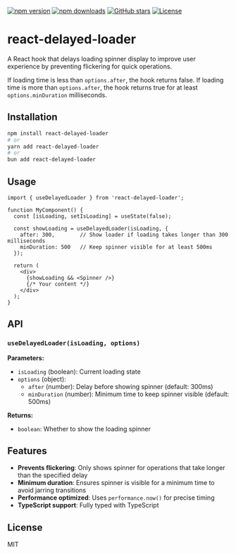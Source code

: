 [![npm version](https://img.shields.io/npm/v/react-delayed-loader.svg?color=blue)](https://www.npmjs.com/package/react-delayed-loader) [![npm downloads](https://img.shields.io/npm/dm/react-delayed-loader.svg?color=brightgreen)](https://www.npmjs.com/package/react-delayed-loader) [![GitHub stars](https://img.shields.io/github/stars/teniryte/react-delayed-loader?style=social)](https://github.com/teniryte/react-delayed-loader) [![License](https://img.shields.io/github/license/teniryte/react-delayed-loader)](LICENSE)

# react-delayed-loader

A React hook that delays loading spinner display to improve user experience by preventing flickering for quick operations.

If loading time is less than `options.after`, the hook returns false. If loading time is more than `options.after`, the hook returns true for at least `options.minDuration` milliseconds.

## Installation

```bash
npm install react-delayed-loader
# or
yarn add react-delayed-loader
# or
bun add react-delayed-loader
```

## Usage

```tsx
import { useDelayedLoader } from 'react-delayed-loader';

function MyComponent() {
  const [isLoading, setIsLoading] = useState(false);
  
  const showLoading = useDelayedLoader(isLoading, {
    after: 300,        // Show loader if loading takes longer than 300 milliseconds
    minDuration: 500   // Keep spinner visible for at least 500ms
  });

  return (
    <div>
      {showLoading && <Spinner />}
      {/* Your content */}
    </div>
  );
}
```

## API

### `useDelayedLoader(isLoading, options)`

**Parameters:**
- `isLoading` (boolean): Current loading state
- `options` (object):
  - `after` (number): Delay before showing spinner (default: 300ms)
  - `minDuration` (number): Minimum time to keep spinner visible (default: 500ms)

**Returns:**
- `boolean`: Whether to show the loading spinner

## Features

- **Prevents flickering**: Only shows spinner for operations that take longer than the specified delay
- **Minimum duration**: Ensures spinner is visible for a minimum time to avoid jarring transitions
- **Performance optimized**: Uses `performance.now()` for precise timing
- **TypeScript support**: Fully typed with TypeScript

## License

MIT
